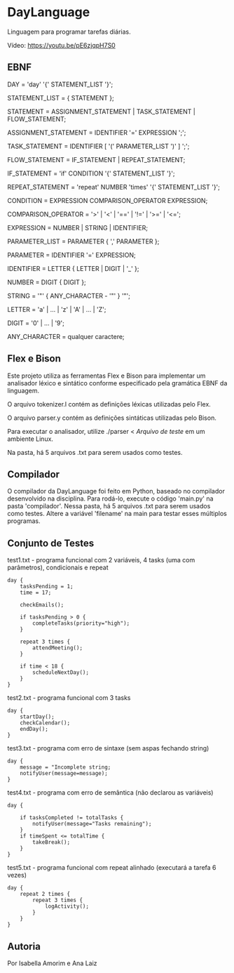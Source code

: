 # DayLanguage
Linguagem para programar tarefas diárias.

Vídeo: https://youtu.be/pE6zjqpH7S0

## EBNF 
DAY = 'day' '{' STATEMENT_LIST '}';

STATEMENT_LIST = { STATEMENT };

STATEMENT = ASSIGNMENT_STATEMENT | TASK_STATEMENT | FLOW_STATEMENT;

ASSIGNMENT_STATEMENT = IDENTIFIER '=' EXPRESSION ';';

TASK_STATEMENT = IDENTIFIER [ '(' PARAMETER_LIST ')' ] ';';

FLOW_STATEMENT = IF_STATEMENT | REPEAT_STATEMENT;

IF_STATEMENT = 'if' CONDITION '{' STATEMENT_LIST '}';

REPEAT_STATEMENT = 'repeat' NUMBER 'times' '{' STATEMENT_LIST '}';

CONDITION = EXPRESSION COMPARISON_OPERATOR EXPRESSION;

COMPARISON_OPERATOR = '>' | '<' | '==' | '!=' | '>=' | '<=';

EXPRESSION = NUMBER | STRING | IDENTIFIER;

PARAMETER_LIST = PARAMETER { ',' PARAMETER };

PARAMETER = IDENTIFIER '=' EXPRESSION;

IDENTIFIER = LETTER { LETTER | DIGIT | '_' };

NUMBER = DIGIT { DIGIT };

STRING = '"' { ANY_CHARACTER - '"' } '"';

LETTER = 'a' | ... | 'z' | 'A' | ... | 'Z';

DIGIT = '0' | ... | '9';

ANY_CHARACTER = qualquer caractere;

## Flex e Bison 

Este projeto utiliza as ferramentas Flex e Bison para implementar um analisador léxico e sintático conforme especificado pela gramática EBNF da linguagem. 

O arquivo tokenizer.l contém as definições léxicas utilizadas pelo Flex.

O arquivo parser.y contém as definições sintáticas utilizadas pelo Bison. 

Para executar o analisador, utilize ./parser < *Arquivo de teste* em um ambiente Linux. 

Na pasta, há 5 arquivos .txt para serem usados como testes. 

## Compilador 

O compilador da DayLanguage foi feito em Python, baseado no compilador desenvolvido na disciplina. Para rodá-lo, execute o código 'main.py' na pasta 'compilador'. Nessa pasta, há 5 arquivos .txt para serem usados como testes. Altere a variável 'filename' na main para testar esses múltiplos programas. 

## Conjunto de Testes

test1.txt - programa funcional com 2 variáveis, 4 tasks (uma com parâmetros), condicionais e repeat   
```
day {
    tasksPending = 1;
    time = 17;

    checkEmails();

    if tasksPending > 0 {
        completeTasks(priority="high");
    }

    repeat 3 times {
        attendMeeting();
    }
    
    if time < 18 {
        scheduleNextDay();
    }
}
```

test2.txt - programa funcional com 3 tasks

```
day {
    startDay();
    checkCalendar();
    endDay();
}
```

test3.txt - programa com erro de sintaxe (sem aspas fechando string)

```
day {
    message = "Incomplete string;
    notifyUser(message=message);
}
```

test4.txt - programa com erro de semântica (não declarou as variáveis)

```
day {

    if tasksCompleted != totalTasks {
        notifyUser(message="Tasks remaining");
    }
    if timeSpent <= totalTime {
        takeBreak();
    }
}
```

test5.txt - programa funcional com repeat alinhado (executará a tarefa 6 vezes)

```
day {
    repeat 2 times {
        repeat 3 times {
            logActivity();
        }
    }
}
```

## Autoria

Por Isabella Amorim e Ana Laiz 


